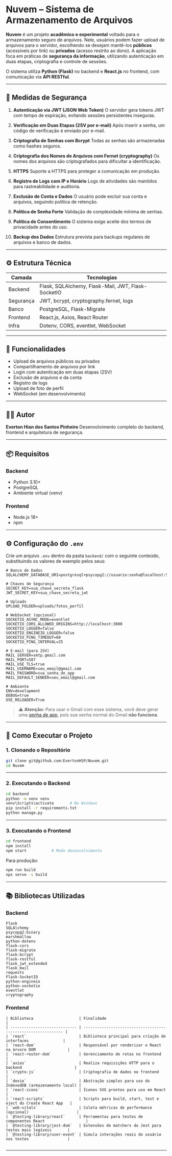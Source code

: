 # Nuvem – Sistema de Armazenamento de Arquivos

**Nuvem** é um projeto **acadêmico e experimental** voltado para o armazenamento seguro de arquivos. Nele, usuários podem fazer upload de arquivos para o servidor, escolhendo se desejam mantê-los **públicos** (acessíveis por link) ou **privados** (acesso restrito ao dono). A aplicação foca em práticas de **segurança da informação**, utilizando autenticação em duas etapas, criptografia e controle de sessões.

O sistema utiliza **Python (Flask)** no backend e **React.js** no frontend, com comunicação via **API RESTful**.

---

## 🔐 Medidas de Segurança

1. **Autenticação via JWT (JSON Web Token)**
   O servidor gera tokens JWT com tempo de expiração, evitando sessões persistentes inseguras.

2. **Verificação em Duas Etapas (2SV por e-mail)**
   Após inserir a senha, um código de verificação é enviado por e-mail.

3. **Criptografia de Senhas com Bcrypt**
   Todas as senhas são armazenadas como hashes seguros.

4. **Criptografia dos Nomes de Arquivos com Fernet (cryptography)**
   Os nomes dos arquivos são criptografados para dificultar a identificação.

5. **HTTPS**
   Suporte a HTTPS para proteger a comunicação em produção.

6. **Registro de Logs com IP e Horário**
   Logs de atividades são mantidos para rastreabilidade e auditoria.

7. **Exclusão de Conta e Dados**
   O usuário pode excluir sua conta e arquivos, seguindo política de retenção.

8. **Política de Senha Forte**
   Validação de complexidade mínima de senhas.

9. **Política de Consentimento**
   O sistema exige aceite dos termos de privacidade antes do uso.

10. **Backup dos Dados**
    Estrutura prevista para backups regulares de arquivos e banco de dados.

---

## ⚙️ Estrutura Técnica

| Camada    | Tecnologias                                        |
| --------- | -------------------------------------------------- |
| Backend   | Flask, SQLAlchemy, Flask-Mail, JWT, Flask-SocketIO |
| Segurança | JWT, bcrypt, cryptography.fernet, logs             |
| Banco     | PostgreSQL, Flask-Migrate                          |
| Frontend  | React.js, Axios, React Router                      |
| Infra     | Dotenv, CORS, eventlet, WebSocket                  |

---

## 📁 Funcionalidades

* Upload de arquivos públicos ou privados
* Compartilhamento de arquivos por link
* Login com autenticação em duas etapas (2SV)
* Exclusão de arquivos e da conta
* Registro de logs
* Upload de foto de perfil
* WebSocket (em desenvolvimento)

---

## 👨‍💻 Autor

**Everton Hian dos Santos Pinheiro**
Desenvolvimento completo do backend, frontend e arquitetura de segurança.

---

## 📦 Requisitos

### Backend

* Python 3.10+
* PostgreSQL
* Ambiente virtual (venv)

### Frontend

* Node.js 18+
* npm

---

## ⚙️ Configuração do `.env`

Crie um arquivo `.env` dentro da pasta `backend/` com o seguinte conteúdo, substituindo os valores de exemplo pelos seus:

```env
# Banco de Dados
SQLALCHEMY_DATABASE_URI=postgresql+psycopg2://usuario:senha@localhost:5432/nomedobanco

# Chaves de Segurança
SECRET_KEY=sua_chave_secreta_flask
JWT_SECRET_KEY=sua_chave_secreta_jwt

# Uploads
UPLOAD_FOLDER=uploads/fotos_perfil

# WebSocket (opcional)
SOCKETIO_ASYNC_MODE=eventlet
SOCKETIO_CORS_ALLOWED_ORIGINS=http://localhost:3000
SOCKETIO_LOGGER=false
SOCKETIO_ENGINEIO_LOGGER=false
SOCKETIO_PING_TIMEOUT=60
SOCKETIO_PING_INTERVAL=25

# E-mail (para 2SV)
MAIL_SERVER=smtp.gmail.com
MAIL_PORT=587
MAIL_USE_TLS=true
MAIL_USERNAME=seu_email@gmail.com
MAIL_PASSWORD=sua_senha_de_app
MAIL_DEFAULT_SENDER=seu_email@gmail.com

# Ambiente
ENV=development
DEBUG=true
USE_RELOADER=True
```

> ⚠️ **Atenção:** Para usar o Gmail com esse sistema, você deve gerar uma [senha de app](https://support.google.com/accounts/answer/185833?hl=pt-BR), pois sua senha normal do Gmail **não funciona**.

---

## 🚀 Como Executar o Projeto

### 1. Clonando o Repositório

```bash
git clone git@github.com:EvertonHSP/Nuvem.git
cd Nuvem
```

---

### 2. Executando o Backend

```bash
cd backend
python -m venv venv
venv\Scripts\activate       # No Windows
pip install -r requirements.txt
python manage.py
```

---

### 3. Executando o Frontend

```bash
cd frontend
npm install
npm start           # Modo desenvolvimento
```

Para produção:

```bash
npm run build
npx serve -s build
```

---

## 📚 Bibliotecas Utilizadas

### Backend

```
Flask
SQLAlchemy
psycopg2-binary
marshmallow
python-dotenv
flask-cors
flask-migrate
flask-bcrypt
flask-restful
flask_jwt_extended
flask_mail
requests
Flask-SocketIO
python-engineio
python-socketio
eventlet
cryptography
```

### Frontend

```
| Biblioteca                    | Finalidade                                                    |
| ----------------------------- | ------------------------------------------------------------- |
| `react`                       | Biblioteca principal para criação de interfaces               |
| `react-dom`                   | Responsável por renderizar o React na árvore DOM              |
| `react-router-dom`            | Gerenciamento de rotas no frontend                            |
| `axios`                       | Realiza requisições HTTP para o backend                       |
| `crypto-js`                   | Criptografia de dados no frontend                             |
| `dexie`                       | Abstração simples para uso do IndexedDB (armazenamento local) |
| `react-icons`                 | Ícones SVG prontos para uso em React                          |
| `react-scripts`               | Scripts para build, start, test e eject do Create React App   |
| `web-vitals`                  | Coleta métricas de performance (opcional)                     |
| `@testing-library/react`      | Ferramentas para testes de componentes React                  |
| `@testing-library/jest-dom`   | Extensões de matchers do Jest para testes mais legíveis       |
| `@testing-library/user-event` | Simula interações reais do usuário nos testes                 |


```

---
